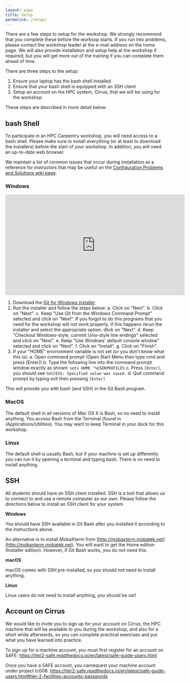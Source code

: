 ```yaml
---
layout: page
title: Setup
permalink: /setup/
---
```


There are a few steps to setup for the workshop. We strongly recommend that you complete these before the worksop starts. If you run into problems, please contact the workshop leader at the e-mail address on the home page. We will also provide installation and setup help at the workshop if required, but you will get more out of the training if you can complete them ahead of time.

There are three steps to the setup:

   1. Ensure your laptop has the bash shell installed
   2. Ensure that your bash shell is equipped with an SSH client
   3. Setup an account on the HPC system, Cirrus, that we will be using for the workshop
   
These steps are described in more detail below.

## bash Shell

To participate in an HPC Carpentry workshop, you will need access to a bash shell. Please make sure to install everything (or at least to download the installers) before the start of your workshop. In addition, you will need an up-to-date web browser.

We maintain a list of common issues that occur during installation as a reference for instructors that may be useful on the [Configuration Problems and Solutions wiki page](https://github.com/swcarpentry/workshop-template/wiki/Configuration-Problems-and-Solutions).

### Windows

<iframe width="560" height="315" src="https://www.youtube.com/embed/339AEqk9c-8" frameborder="0" allow="accelerometer; autoplay; encrypted-media; gyroscope; picture-in-picture" allowfullscreen></iframe>

1. Download the [Git for Windows installer](https://git-for-windows.github.io/)
2. Run the installer and follow the steps below:
   a. Click on "Next".
   b. Click on "Next".
   c. Keep "Use Git from the Windows Command Prompt" selected and click on "Next". If you forgot to do this programs that you need for the workshop will not work properly. If this happens rerun the installer and select the appropriate option. dlick on "Next".
   d. Keep "Checkout Windows-style, commit Unix-style line endings" selected and click on "Next".
   e. Keep "Use Windows' default console window" selected and click on "Next".
   f. Click on "Install".
   g. Click on "Finish".
3. If your "HOME" environment variable is not set (or you don't know what this is):
   a. Open command prompt (Open Start Menu then type cmd and press [Enter])
   b. Type the following line into the command prompt window exactly as shown: `setx HOME "%USERPROFILE%`
   c. Press `[Enter]`, you should see `SUCCESS: Specified value was saved.`
   d. Quit command prompt by typing exit then pressing `[Enter]`

This will provide you with bash (and SSH) in the Git Bash program.

### MacOS

The default shell in all versions of Mac OS X is Bash, so no need to install anything. You access Bash from the Terminal (found in /Applications/Utilities). You may want to keep Terminal in your dock for this workshop.

### Linux

The default shell is usually Bash, but if your machine is set up differently you can run it by opening a terminal and typing bash. There is no need to install anything.

## SSH

All students should have an SSH client installed.
SSH is a tool that allows us to connect to and use a remote computer as our own.
Please follow the directions below to install an SSH client for your system.

**Windows**

You should have SSH available in Git Bash after you installed it according to the instructions above.

An alternative is to install MobaXterm from [http://mobaxterm.mobatek.net](http://mobaxterm.mobatek.net). You will want to get the Home edition (Installer edition). However, if Git Bash works, you do not need this.

**macOS**

macOS comes with SSH pre-installed, so you should not need to install anything.

**Linux**

Linux users do not need to install anything, you should be set!

## Account on Cirrus

We would like to invite you to sign up for your account on Cirrus, the HPC machine that will be available to you during the workshop, and also for a short while afterwards, so you can complete practical exercises and put what you have learned into practice.

To sign up for a machine account, you must first register for an account on SAFE:
https://tier2-safe.readthedocs.io/en/latest/safe-guide-users.html

Once you have a SAFE account, you canrequest your machine account under project tc008:
https://tier2-safe.readthedocs.io/en/latest/safe-guide-users.html#tier-2-facilities-accounts-passwords

